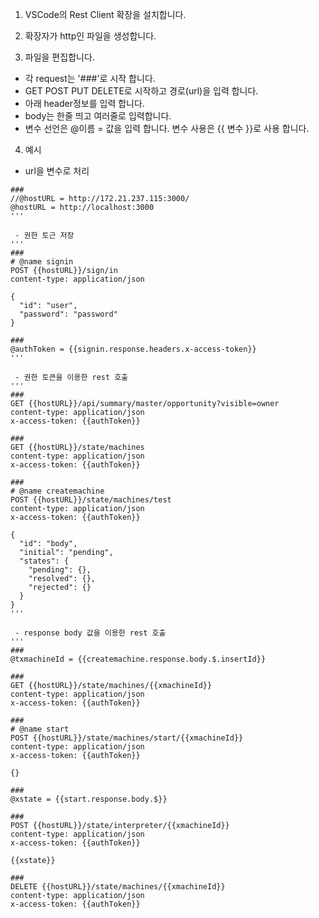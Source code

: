 1. VSCode의 Rest Client 확장을 설치합니다.  

2. 확장자가 http인 파일을 생성합니다.

3. 파일을 편집합니다.   
 - 각 request는 '###'로 시작 합니다.
 - GET POST PUT DELETE로 시작하고 경로(url)을 입력 합니다.
 - 아래 header정보를 입력 합니다.
 - body는 한줄 띄고 여러줄로 입력합니다.
 - 변수 선언은 @이름 = 값을 입력 합니다.
   변수 사용은 {{ 변수 }}로 사용 합니다.

4. 예시
 - url을 변수로 처리  
```
###
//@hostURL = http://172.21.237.115:3000/
@hostURL = http://localhost:3000
'''

 - 권한 토근 저장
'''
###
# @name signin
POST {{hostURL}}/sign/in
content-type: application/json

{
  "id": "user",
  "password": "password"
}

###
@authToken = {{signin.response.headers.x-access-token}}
'''

 - 권한 토큰을 이용한 rest 호출
'''
###
GET {{hostURL}}/api/summary/master/opportunity?visible=owner
content-type: application/json
x-access-token: {{authToken}}

###
GET {{hostURL}}/state/machines
content-type: application/json
x-access-token: {{authToken}}

###
# @name createmachine
POST {{hostURL}}/state/machines/test
content-type: application/json
x-access-token: {{authToken}}

{
  "id": "body",
  "initial": "pending",
  "states": {
    "pending": {},
    "resolved": {},
    "rejected": {}
  }
}
'''

 - response body 값을 이용한 rest 호출
'''
###
@txmachineId = {{createmachine.response.body.$.insertId}}

###
GET {{hostURL}}/state/machines/{{xmachineId}}
content-type: application/json
x-access-token: {{authToken}}

###
# @name start
POST {{hostURL}}/state/machines/start/{{xmachineId}}
content-type: application/json
x-access-token: {{authToken}}

{}

###
@xstate = {{start.response.body.$}}

###
POST {{hostURL}}/state/interpreter/{{xmachineId}}
content-type: application/json
x-access-token: {{authToken}}

{{xstate}}

###
DELETE {{hostURL}}/state/machines/{{xmachineId}}
content-type: application/json
x-access-token: {{authToken}}

```